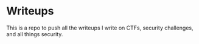 # Writeups
This is a repo to push all the writeups I write on CTFs, security challenges, and all things security. 
